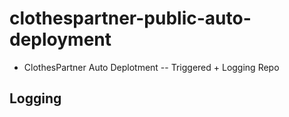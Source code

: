# clothespartner-public-auto-deployment
* ClothesPartner Auto Deplotment -- Triggered + Logging Repo
## Logging
